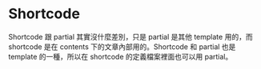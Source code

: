 # Shortcode

Shortcode 跟 partial 其實沒什麼差別，只是 partial 是其他 template 用的，而 shortcode 是在 contents 下的文章內部用的。Shortcode 和 partial 也是 template 的一種，所以在 shortcode 的定義檔案裡面也可以用 partial。
